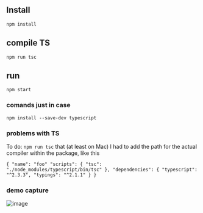 
## Install

`npm install`


## compile TS

`npm run tsc`

## run

`npm start`

### comands just in case

`npm install --save-dev typescript`

### problems with TS
To do: `npm run tsc` that (at least on Mac) I had to add the path for the actual compiler within the package, like this


``{
  "name": "foo"
  "scripts": {
    "tsc": "./node_modules/typescript/bin/tsc"
  },
  "dependencies": {
    "typescript": "^2.3.3",
    "typings": "^2.1.1"
  }
}``


### demo capture

![image](capture.png)
